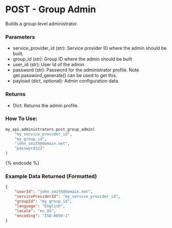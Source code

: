 # POST - Group Admin

Builds a group-level administrator.

### Parameters&#x20;

* service\_provider\_id (str): Service provider ID where the admin should be built.
* group\_id (str): Group ID where the admin should be built
* user\_id (str): User Id of the admin.
* password (str): Password for the administrator profile. Note get.password_generate() can be used to get this.
* payload (dict, optional): Admin configuration data. 

### Returns

* Dict: Returns the admin profile. 

### How To Use:

```python
my_api.administrators.post_group_admin(
    "my_service_provider_id",
    "my_group_id",
    "john_smith@domain.net", 
    "password123"
)
```
{% endcode %}

### Example Data Returned (Formatted)

```json
{
    "userId": "john.smith@domain.net", 
    "serviceProviderId": "my_service_provider_id", 
    "groupId": "my_group_id", 
    "language": "English", 
    "locale": "en_US", 
    "encoding": "ISO-8859-1"
}
```